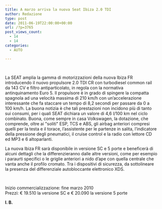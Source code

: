 ```yaml
---
title: A marzo arriva la nuova Seat Ibiza 2.0 TDI
author: Redazione
type: post
date: 2011-06-19T22:00:00+00:00
url: /?p=3765
post_views_count:
  - 14
  - 14
categories:
  - AUTO

---
```

&nbsp;

<a name="ed_Id_1"></a>La SEAT amplia la gamma di motorizzazioni della nuova Ibiza FR introducendo il nuovo propulsore 2.0 TDI CR con turbodiesel common rail da 143 CV e filtro antiparticolato, in regola con la normativa antinquinamento Euro 5. Il propulsore &egrave; in grado di spingere la compatta spagnola ad una velocit&agrave; massima di 210 km/h con un&#8217;accelerazione interessante che fa staccare un tempo di 8,2 secondi per passare da 0 a 100 km/h. La buona notizia &egrave; che tali prestazioni non incidono pi&ugrave; di tanto sui consumi, per i quali SEAT dichiara un valore di 4,6 l/100 km nel ciclo combinato. Buona, come sempre in casa Volkswagen, la dotazione, che comprende, oltre ai "soliti" ESP, TCS e ABS, gli airbag anteriori compresi quelli per la testa e il torace, l&#8217;assistente per le partenze in salita, l&#8217;indicatore della pressione degli pneumatici, il cruise control e la radio con lettore CD ed MP3 e 6 altoparlanti.

La nuova Ibiza FR sar&agrave; disponibile in versione SC e 5 porte e beneficer&agrave; di alcuni dettagli che la differenzieranno dalle altre versioni, come per esempio i paraurti specifici o le griglie anteriori a nido d&#8217;ape con quella centrale che vanta anche il profilo cromato. Tra i dispositivi di sicurezza, da sottolineare la presenza del differenziale autobloccante elettronico XDS.

&nbsp;

Inizio commercializzazione: fine marzo 2010  
Prezzi: &euro; 19.510 la versione SC e &euro; 20.090 la versione 5 porte

**I. B.**